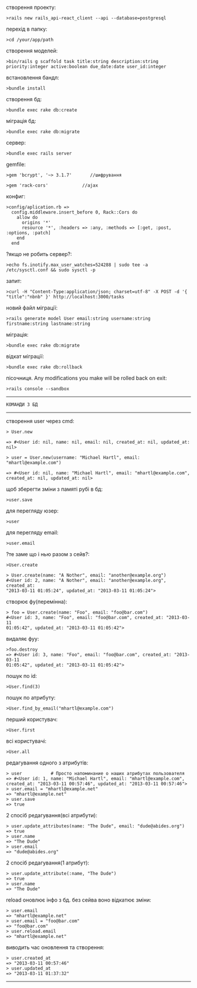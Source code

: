 створення проекту:

	>rails new rails_api-react_client --api --database=postgresql


перехід в папку:

	>cd /your/app/path


створення моделей:

	>bin/rails g scaffold task title:string description:string priority:integer active:boolean due_date:date user_id:integer


встановлення бандл:

	>bundle install


створення бд:

	>bundle exec rake db:create


міграція бд:

	>bundle exec rake db:migrate


сервер:

	>bundle exec rails server


gemfile:

	>gem 'bcrypt', '~> 3.1.7'		//шифрування

	>gem 'rack-cors'             //ajax


конфиг:

	>config/aplication.rb =>
	  config.middleware.insert_before 0, Rack::Cors do
	    allow do
	      origins '*'
	      resource '*', :headers => :any, :methods => [:get, :post, :options, :patch]
	    end
	  end


?якщо не робить сервер?:

	>echo fs.inotify.max_user_watches=524288 | sudo tee -a /etc/sysctl.conf && sudo sysctl -p


запит:

	>curl -H "Content-Type:application/json; charset=utf-8" -X POST -d '{ "title":"nbnb" }' http://localhost:3000/tasks


новий файл міграції:

	>rails generate model User email:string username:string firstname:string lastname:string


міграція:

	>bundle exec rake db:migrate


відкат міграції:

	>bundle exec rake db:rollback


пісочниця. Any modifications you make will be rolled back on exit:

	>rails console --sandbox


----------------------------------------------------------------------------------------

	КОМАНДИ З БД

----------------------------------------------------------------------------------------


створення user через cmd:

	> User.new

	=> #<User id: nil, name: nil, email: nil, created_at: nil, updated_at: nil>

	> user = User.new(username: "Michael Hartl", email: "mhartl@example.com")

	=> #<User id: nil, name: "Michael Hartl", email: "mhartl@example.com", created_at: nil, updated_at: nil>


щоб зберегти зміни з памяті рубі в бд:

	>user.save


для перегляду юзер:

	>user


для перегляду email:

	>user.email


?те заме що і нью разом з сейв?:

	>User.create

	> User.create(name: "A Nother", email: "another@example.org")
	#<User id: 2, name: "A Nother", email: "another@example.org", created_at:
	"2013-03-11 01:05:24", updated_at: "2013-03-11 01:05:24">


створює фу(перемінна):

	> foo = User.create(name: "Foo", email: "foo@bar.com")
	#<User id: 3, name: "Foo", email: "foo@bar.com", created_at: "2013-03-11
	01:05:42", updated_at: "2013-03-11 01:05:42">


видаляє фуу:

	>foo.destroy
	=> #<User id: 3, name: "Foo", email: "foo@bar.com", created_at: "2013-03-11
	01:05:42", updated_at: "2013-03-11 01:05:42">


пошук по id:

	>User.find(3)


пошук по атрибуту:

	>User.find_by_email("mhartl@example.com")


перший користувач:

	>User.first


всі користувачі:

	>User.all


редагування одного з атрибутів:

	> user           # Просто напоминание о наших атрибутах пользователя
	=> #<User id: 1, name: "Michael Hartl", email: "mhartl@example.com",
	created_at: "2013-03-11 00:57:46", updated_at: "2013-03-11 00:57:46">
	> user.email = "mhartl@example.net"
	=> "mhartl@example.net"
	> user.save
	=> true


2 спосіб редагування(всі атрибути):

	> user.update_attributes(name: "The Dude", email: "dude@abides.org")
	=> true
	> user.name
	=> "The Dude"
	> user.email
	=> "dude@abides.org"


2 спосіб редагування(1 атрибут):

	> user.update_attribute(:name, "The Dude")
	=> true
	> user.name
	=> "The Dude"


reload оновлює інфо з бд. без сейва воно відкатює зміни:

	> user.email
	=> "mhartl@example.net"
	> user.email = "foo@bar.com"
	=> "foo@bar.com"
	> user.reload.email
	=> "mhartl@example.net"


виводить час оновлення та створення:

	> user.created_at
	=> "2013-03-11 00:57:46"
	> user.updated_at
	=> "2013-03-11 01:37:32"

------------------------------------------------------------------------------------------

